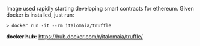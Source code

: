 Image used rapidly starting developing smart contracts for ethereum.
Given docker is installed, just run:

```
> docker run -it --rm italomaia/truffle
```

**docker hub:** https://hub.docker.com/r/italomaia/truffle/